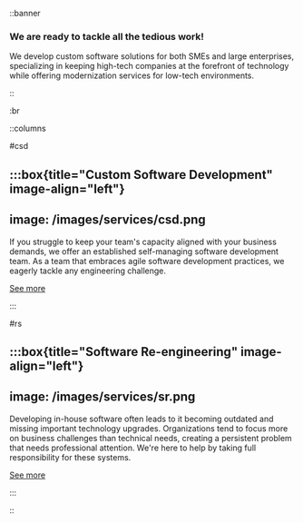 ::banner

### We are ready to tackle all the tedious work!

We develop custom software solutions for both SMEs and large enterprises,
specializing in keeping high-tech companies at the forefront of technology while
offering modernization services for low-tech environments.

::

:br

::columns

#csd

:::box{title="Custom Software Development" image-align="left"}
---
image: /images/services/csd.png
---

If you struggle to keep your team's capacity aligned with your business demands,
we offer an established self-managing software development team. As a team that
embraces agile software development practices, we eagerly tackle any engineering
challenge.

[See more](services.md#custom-software-development)

:::

#rs

:::box{title="Software Re-engineering" image-align="left"}
---
image: /images/services/sr.png
---

Developing in-house software often leads to it becoming outdated and missing
important technology upgrades. Organizations tend to focus more on business
challenges than technical needs, creating a persistent problem that needs
professional attention. We're here to help by taking full responsibility for
these systems.

[See more](services.md#software-re-engineering)

:::

::
